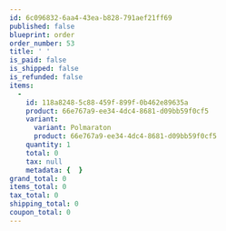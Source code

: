 ```yaml
---
id: 6c096832-6aa4-43ea-b828-791aef21ff69
published: false
blueprint: order
order_number: 53
title: ' '
is_paid: false
is_shipped: false
is_refunded: false
items:
  -
    id: 118a8248-5c88-459f-899f-0b462e89635a
    product: 66e767a9-ee34-4dc4-8681-d09bb59f0cf5
    variant:
      variant: Polmaraton
      product: 66e767a9-ee34-4dc4-8681-d09bb59f0cf5
    quantity: 1
    total: 0
    tax: null
    metadata: {  }
grand_total: 0
items_total: 0
tax_total: 0
shipping_total: 0
coupon_total: 0
---
```

